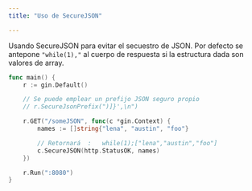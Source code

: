 ```yaml
---
title: "Uso de SecureJSON"

---
```

Usando SecureJSON para evitar el secuestro de JSON. Por defecto se antepone `"while(1),"` al cuerpo de respuesta si la estructura dada son valores de array.

```go
func main() {
	r := gin.Default()

	// Se puede emplear un prefijo JSON seguro propio 
	// r.SecureJsonPrefix(")]}',\n")

	r.GET("/someJSON", func(c *gin.Context) {
		names := []string{"lena", "austin", "foo"}

		// Retornará  :   while(1);["lena","austin","foo"]
		c.SecureJSON(http.StatusOK, names)
	})

	r.Run(":8080")
}
```
